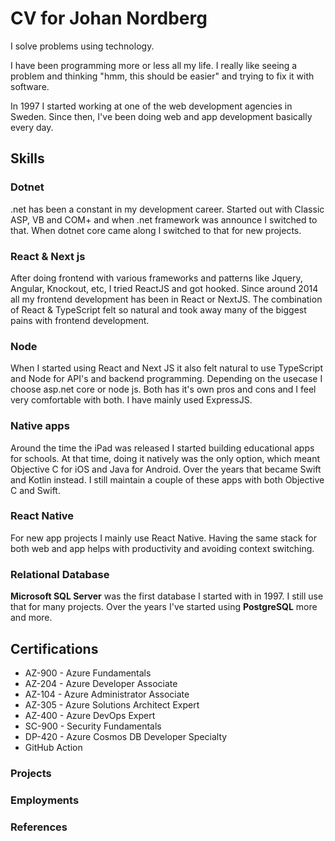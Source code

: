 # CV for Johan Nordberg

I solve problems using technology. 

I have been programming more or less all my life. I really like seeing a problem and thinking "hmm, this should be easier" and trying to fix it with software. 

In 1997 I started working at one of the web development agencies in Sweden. Since then, I've been doing web and app development basically every day.

## Skills

### Dotnet
.net has been a constant in my development career. Started out with Classic ASP, VB and COM+ and when .net framework was announce I switched to that. When dotnet core came along I switched to that for new projects. 

### React & Next js
After doing frontend with various frameworks and patterns like Jquery, Angular, Knockout, etc, I tried ReactJS and got hooked. Since around 2014 all my frontend development has been in React or NextJS. The combination of React & TypeScript felt so natural and took away many of the biggest pains with frontend development. 

### Node
When I started using React and Next JS it also felt natural to use TypeScript and Node for API's and backend programming. Depending on the usecase I choose asp.net core or node js. Both has it's own pros and cons and I feel very comfortable with both. I have mainly used ExpressJS. 

### Native apps
Around the time the iPad was released I started building educational apps for schools. At that time, doing it natively was the only option, which meant Objective C for iOS and Java for Android. Over the years that became Swift and Kotlin instead. I still maintain a couple of these apps with both Objective C and Swift.

### React Native
For new app projects I mainly use React Native. Having the same stack for both web and app helps with productivity and avoiding context switching. 

### Relational Database
**Microsoft SQL Server** was the first database I started with in 1997. I still use that for many projects. Over the years I've started using **PostgreSQL** more and more. 

## Certifications

* AZ-900 - Azure Fundamentals
* AZ-204 - Azure Developer Associate
* AZ-104 - Azure Administrator Associate
* AZ-305 - Azure Solutions Architect Expert
* AZ-400 - Azure DevOps Expert
* SC-900 - Security Fundamentals
* DP-420 - Azure Cosmos DB Developer Specialty
* GitHub Action

### Projects

### Employments

### References

